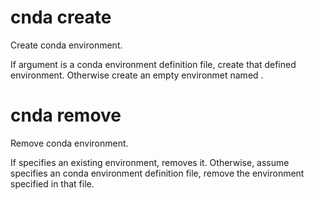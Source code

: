 # cnda create <environment>

Create conda environment.

If <envirtonment> argument is a conda environment definition file, create that defined environment.
Otherwise create an empty environmet named <environment>.

# cnda remove <environment>

Remove conda environment.

If <environment> specifies an existing environment, removes it.
Otherwise, assume <environment> specifies an conda environment definition file, remove the environment specified in that file.
